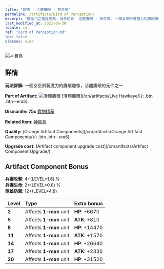 ```yaml
---
title: "寶物 - 活體鷹眼 - 神目鳥"
permalink: /artifacts/Bird of Perception/
excerpt: "魔法门之英雄无敌：战争纪元  活體鷹眼 - 神目鳥. 一個女巫附著魔力的鷹眼雕像，活體鷹眼的元件之一"
last_modified_at: 2021-06-30
locale: cn
ref: "Bird of Perception.md"
toc: false
classes: wide
---
```


 ![神目鳥](/images/t/artifact_40331.png)



## 詳情

 **玩法詳解:** 一個女巫附著魔力的鷹眼雕像，活體鷹眼的元件之一

 **Part of Artifact:** ![活體鷹眼](/images/t/icon_artifact_33.png) [活體鷹眼](/cn/artifacts/Live Hawkeye/){: .btn .btn--era5}

 **Dismantle: 75x** [寶物精華](/cn/Items/con_905/)

 **Related Item**: [神目鳥](/cn/Items/art_132/)

 **Quality:** [Orange Artifact Components](/cn/artifacts/Orange Artifact Components/){: .btn .btn--era5}

 **Upgrade cost:** [Artifact component upgrade cost](/cn/artifacts/Artifact Component Upgrade/)

## Artifact Component Bonus

  **兵團攻擊**: 4+(LEVEL\*1.6) %<br/>**兵團生命**: 2+(LEVEL\*0.8) %<br/>**英雄防禦**: 12+(LEVEL\*4.8)

  |  Level  | Type |    Extra bonus  | 
  |:--------|:-----|:----------------| 
  | **2** | Affects **1-man** unit | **HP**: +6670 | 
  | **5** | Affects **1-man** unit | **ATK**: +810 | 
  | **8** | Affects **1-man** unit | **HP**: +14470 | 
  | **11** | Affects **1-man** unit | **ATK**: +1570 | 
  | **14** | Affects **1-man** unit | **HP**: +26640 | 
  | **17** | Affects **1-man** unit | **ATK**: +2330 | 
  | **20** | Affects **1-man** unit | **HP**: +31520 | 
